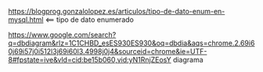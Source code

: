 https://blogprog.gonzalolopez.es/articulos/tipo-de-dato-enum-en-mysql.html <== tipo de dato enumerado

https://www.google.com/search?q=dbdiagram&rlz=1C1CHBD_esES930ES930&oq=dbdia&aqs=chrome.2.69i60j69i57j0i512l3j69i60l3.4998j0j4&sourceid=chrome&ie=UTF-8#fpstate=ive&vld=cid:be15b060,vid:yN1RnjZEosY diagrama